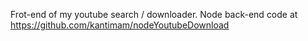 Frot-end of my youtube search / downloader.
Node back-end code at https://github.com/kantimam/nodeYoutubeDownload
